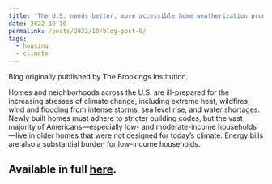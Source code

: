 ```yaml
---
title: 'The U.S. needs better, more accessible home weatherization programs'
date: 2022-10-10
permalink: /posts/2022/10/blog-post-6/
tags:
  - housing
  - climate
---
```


Blog originally published by The Brookings Institution.

Homes and neighborhoods across the U.S. are ill-prepared for the increasing stresses of climate change, including extreme heat, wildfires, wind and flooding from intense storms, sea level rise, and water shortages. Newly built homes must adhere to stricter building codes, but the vast majority of Americans—especially low- and moderate-income households—live in older homes that were not designed for today’s climate. Energy bills are also a substantial burden for low-income households. 

Available in full [here](https://www.brookings.edu/articles/the-u-s-needs-better-more-accessible-home-weatherization-programs/).
------
